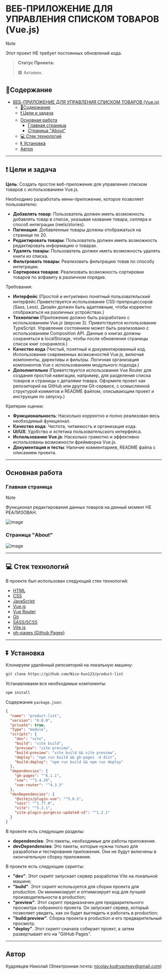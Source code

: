 # ВЕБ-ПРИЛОЖЕНИЕ ДЛЯ УПРАВЛЕНИЯ СПИСКОМ ТОВАРОВ (Vue.js)

> [!NOTE]
>
> Этот проект НЕ требует постоянных обновлений кода.

> **Статус Проекта:**
>
> 🟩 Активен.

## 📑Содержание

- [ВЕБ-ПРИЛОЖЕНИЕ ДЛЯ УПРАВЛЕНИЯ СПИСКОМ ТОВАРОВ (Vue.js)](#веб-приложение-для-управления-списком-товаров-vuejs)
  - [📑Содержание](#содержание)
  - [❗ Цели и задачa](#-цели-и-задачa)
  - [Основная работа](#основная-работа)
    - [Главная страница](#главная-страница)
    - [Страница "About"](#страница-about)
  - [💻 Стек технологий](#-стек-технологий)
  - [⏬ Установка](#-установка)
  - [Автор](#автор)

---

## ❗ Цели и задачa

**Цель**: Создать простое веб-приложение для управления списком товаров с использованием Vue.js.

Необходимо разработать мини-приложение, которое позволяет пользователю:

- **Добавлять товар**: Пользователь должен иметь возможность добавлять товар в список, указывая название товара, селлера и способ интеграции (reels/stories).
- **Пагинация**: Добавленные товары должны отображаться на странице по 20.
- **Редактировать товары**: Пользователь должен иметь возможность редактировать информацию о товарах.
- **Удалять товары**: Пользователь должен иметь возможность удалять книги из списка.
- **Фильтровать товары**: Реализовать фильтрацию товав по способу интеграции.
- **Сортировка товаров**: Реализовать возможность сортировки товаров по алфавиту в различном порядке.

Требования:

- **Интерфейс** (Простой и интуитивно понятный пользовательский интерфейс.Приветствуется использование CSS-препроцессоров (Sass, Less). Дизайн должен быть адаптивным, чтобы корректно отображаться на различных устройствах.)
- **Технологии** (Приложение должно быть разработано с использованием Vue.js (версии 3). Приветствуется использование TypeScript. Управление состоянием может быть реализовано с использованием Composition API. Данные о книгах должны сохраняться в localStorage, чтобы после обновления страницы список книг сохранялся.)
- **Качество кода** (Чистый, понятный и документированный код. Использование современных возможностей Vue.js, включая компоненты, директивы и фильтры. Логичная организация компонентов Vue с использованием модульного подхода.)
- **Дополнительно** (Приветствуется использование Vue Router для создания простой навигации, например, для разделения списка товаров и страницы с деталями товара. Оформите проект как репозиторий на GitHub или другом Git-сервисе, с осмысленной структурой коммитов и README файлом, описывающим проект и инструкции по запуску.)

Критерии оценки:

- **Функциональность**: Насколько корректно и полно реализован весь необходимый функционал.
- **Качество кода**: Чистота, читаемость и организация кода.
- **UI/UX**: Удобство и эстетика пользовательского интерфейса.
- **Использование Vue.js**: Насколько грамотно и эффективно использованы возможности фреймворка Vue.js.
- **Документация и тесты**: Наличие комментариев, README файла с описанием проекта.

---

## Основная работа

### Главная страница

> [!NOTE]
>
> Функционал редактирования данных товаров на данный момент НЕ РЕАЛИЗОВАН.

![image](https://github.com/user-attachments/assets/abd34a78-d811-4d7c-9887-7994aaec2ec4)

### Страница "About"

![image](https://github.com/user-attachments/assets/c560d671-b8a0-47e4-bfb7-b3a97a6a93da)

---

## 💻 Стек технологий

В проекте был использован следующий стек технологий:

- [HTML](https://developer.mozilla.org/ru/docs/Learn/HTML/Introduction_to_HTML)
- [CSS](https://developer.mozilla.org/en-US/docs/Web/CSS)
- [JavaScript](https://developer.mozilla.org/en-US/docs/Web/JavaScript)
- [Vue.js](https://vuejs.org)
- [Vue Router](https://router.vuejs.org)
- [Git](https://git-scm.com/)
- [SASS/SCSS](https://sass-lang.com/)
- [Vite.js](https://vitejs.dev)
- [gh-pages (Github Pages)](https://docs.github.com/en/pages/getting-started-with-github-pages/creating-a-github-pages-site)

---

## ⏬ Установка

Клонируем удалённый репозиторий на локальную машину:

```markdown
git clone https://github.com/Nico-kun123/product-list
```

Устанавливаем все необходимые компоненты:

```markdown
npm install
```

Содержание <code>package.json</code>:

```json
{
  "name": "product-list",
  "version": "0.0.0",
  "private": true,
  "type": "module",
  "scripts": {
    "dev": "vite",
    "build": "vite build",
    "preview": "vite preview",
    "build:preview": "vite build && vite preview",
    "deploy": "npm run build && gh-pages -d dist",
    "build:deploy": "npm run build && npm run deploy"
  },
  "dependencies": {
    "gh-pages": "^6.1.1",
    "vue": "^3.4.29",
    "vue-router": "^4.3.3"
  },
  "devDependencies": {
    "@vitejs/plugin-vue": "^5.0.5",
    "sass": "^1.77.8",
    "vite": "^5.3.1",
    "vite-plugin-purgecss-updated-v5": "^1.2.1"
  }
}
```

В проекте есть следующие разделы:

- **dependencies**: Это пакеты, необходимые для работы приложения.
- **devDependencies**: Это пакеты, которые нужны только для разработки и тестирования приложения. Они не будут включены в окончательную сборку приложения.

В проекте есть следующие скрипты:

- **"dev"**. Этот скрипт запускает сервер разработки Vite на локальной машине;
- **"build"**. Этот скрипт используется для сборки проекта для production. Он минимизирует и оптимизирует код для лучшей производительности в production;
- **"preview"**. Этот скрипт предназначен для предварительного просмотра собранного проекта. Он запускает сервер, который позволяет увидеть, как он будет выглядеть и работать в production;
- **"build:preview"**. Сборка проекта в production и его предварительный просмотр.
- **"deploy"**. Этот скрипт сначала собирает проект, а затем развертывает его на "GitHub Pages".

---

## Автор

Кудрявцев Николай (Электронная почта: <nicolay.kudryavtsev@gmail.com>)
